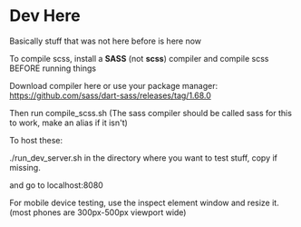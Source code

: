 # Dev Here

Basically stuff that was not here before is here now

To compile scss, install a **SASS** (not **scss**) compiler and compile scss BEFORE running things

Download compiler here or use your package manager:
<https://github.com/sass/dart-sass/releases/tag/1.68.0>

Then run compile_scss.sh (The sass compiler should be called sass for this to work, make an alias if it isn't)

To host these:

./run_dev_server.sh
in the directory where you want to test stuff, copy if missing.

and go to localhost:8080

For mobile device testing, use the inspect element window and resize it. (most phones are 300px-500px viewport wide)

